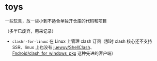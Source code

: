 # toys

一些玩具，放一些小到不适合单独开仓库的代码和项目

（多半已废弃，用来记录）

- `clashr-for-linux`: 在 Linux 上管理 clash 订阅（那时 clash 核心还不支持 SSR、linux 上也没有 [juewuy/ShellClash](https://github.com/juewuy/ShellClash)、[Fndroid/clash_for_windows_pkg](https://github.com/Fndroid/clash_for_windows_pkg) 这种先进的客户端）
